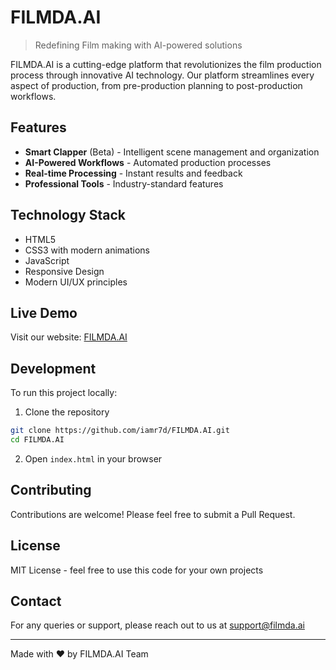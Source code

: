 # FILMDA.AI

> Redefining Film making with AI-powered solutions

FILMDA.AI is a cutting-edge platform that revolutionizes the film production process through innovative AI technology. Our platform streamlines every aspect of production, from pre-production planning to post-production workflows.

## Features

- **Smart Clapper** (Beta) - Intelligent scene management and organization
- **AI-Powered Workflows** - Automated production processes
- **Real-time Processing** - Instant results and feedback
- **Professional Tools** - Industry-standard features

## Technology Stack

- HTML5
- CSS3 with modern animations
- JavaScript
- Responsive Design
- Modern UI/UX principles

## Live Demo

Visit our website: [FILMDA.AI](https://filmda-ai.netlify.app)

## Development

To run this project locally:

1. Clone the repository
```bash
git clone https://github.com/iamr7d/FILMDA.AI.git
cd FILMDA.AI
```

2. Open `index.html` in your browser

## Contributing

Contributions are welcome! Please feel free to submit a Pull Request.

## License

MIT License - feel free to use this code for your own projects

## Contact

For any queries or support, please reach out to us at [support@filmda.ai](mailto:support@filmda.ai)

---
Made with ❤️ by FILMDA.AI Team
